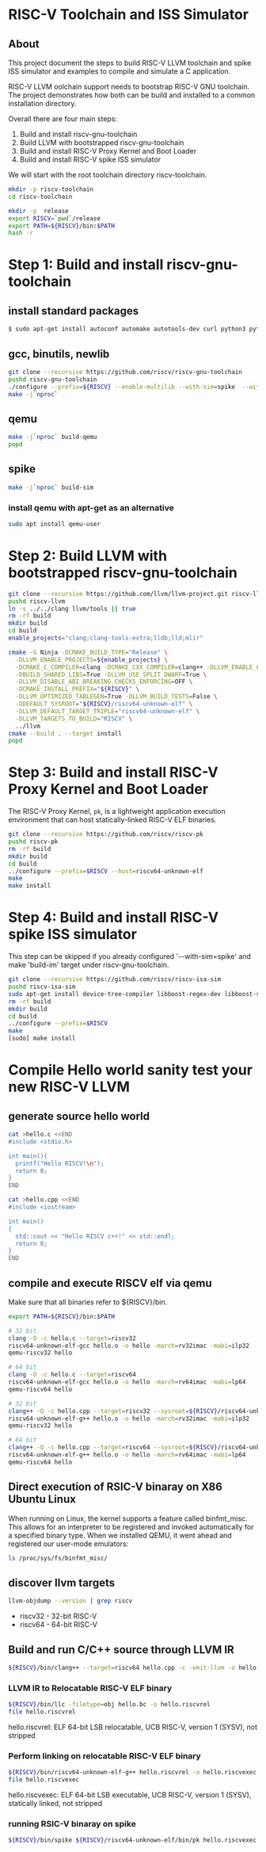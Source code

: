 RISC-V Toolchain and ISS Simulator
============================

About
-------------
This project document the steps to build RISC-V LLVM toolchain and spike ISS simulator and examples to compile and 
simulate a C application.

RISC-V LLVM oolchain support needs to bootstrap RISC-V GNU toolchain. The project
demonstrates how both can be build and installed to a common installation directory.

Overall there are four main steps:
1. Build and install riscv-gnu-toolchain
2. Build LLVM with bootstrapped riscv-gnu-toolchain
3. Build and install RISC-V Proxy Kernel and Boot Loader
4. Build and install RISC-V spike ISS simulator

We will start with the root toolchain directory riscv-toolchain.

```bash
mkdir -p riscv-toolchain
cd riscv-toolchain

mkdir -p  release
export RISCV=`pwd`/release
export PATH=${RISCV}/bin:$PATH
hash -r
```

# Step 1: Build and install riscv-gnu-toolchain
## install standard packages
```bash
$ sudo apt-get install autoconf automake autotools-dev curl python3 python3-pip libmpc-dev libmpfr-dev libgmp-dev gawk build-essential bison flex texinfo gperf libtool patchutils bc zlib1g-dev libexpat-dev ninja-build git cmake libglib2.0-dev libslirp-dev
```

## gcc, binutils, newlib
```bash
git clone --recursive https://github.com/riscv/riscv-gnu-toolchain
pushd riscv-gnu-toolchain
./configure --prefix=${RISCV} --enable-multilib --with-sim=spike  --with-arch=rv64gc_zifencei 
make -j`nproc`
```

## qemu
```bash
make -j`nproc` build-qemu
popd
```

## spike
```bash
make -j`nproc` build-sim
```

### install qemu with apt-get as an alternative
```bash
sudo apt install qemu-user
```

# Step 2: Build LLVM with bootstrapped riscv-gnu-toolchain
```bash
git clone --recursive https://github.com/llvm/llvm-project.git riscv-llvm
pushd riscv-llvm
ln -s ../../clang llvm/tools || true
rm -rf build
mkdir build
cd build
enable_projects="clang;clang-tools-extra;lldb;lld;mlir"

cmake -G Ninja -DCMAKE_BUILD_TYPE="Release" \
  -DLLVM_ENABLE_PROJECTS=${enable_projects} \
  -DCMAKE_C_COMPILER=clang -DCMAKE_CXX_COMPILER=clang++ -DLLVM_ENABLE_LLD=ON \
  -DBUILD_SHARED_LIBS=True -DLLVM_USE_SPLIT_DWARF=True \
  -DLLVM_DISABLE_ABI_BREAKING_CHECKS_ENFORCING=OFF \
  -DCMAKE_INSTALL_PREFIX="${RISCV}" \
  -DLLVM_OPTIMIZED_TABLEGEN=True -DLLVM_BUILD_TESTS=False \
  -DDEFAULT_SYSROOT="${RISCV}/riscv64-unknown-elf" \
  -DLLVM_DEFAULT_TARGET_TRIPLE="riscv64-unknown-elf" \
  -DLLVM_TARGETS_TO_BUILD="RISCV" \
  ../llvm
cmake --build . --target install
popd
```

# Step 3: Build and install RISC-V Proxy Kernel and Boot Loader
The RISC-V Proxy Kernel, `pk`, is a lightweight application execution
environment that can host statically-linked RISC-V ELF binaries.

```bash
git clone --recursive https://github.com/riscv/riscv-pk
pushd riscv-pk
rm -rf build
mkdir build
cd build
../configure --prefix=$RISCV --host=riscv64-unknown-elf
make
make install

```

# Step 4: Build and install RISC-V spike ISS simulator
This step can be skipped if you already configured '--with-sim=spike' and make 'build-im' target under riscv-gnu-toolchain.

```bash
git clone --recursive https://github.com/riscv/riscv-isa-sim
pushd riscv-isa-sim
sudo apt-get install device-tree-compiler libboost-regex-dev libboost-system-dev
rm -rf build
mkdir build
cd build
../configure --prefix=$RISCV
make
[sudo] make install

```

# Compile Hello world sanity test your new RISC-V LLVM
## generate source hello world
```bash
cat >hello.c <<END
#include <stdio.h>

int main(){
  printf("Hello RISCV!\n");
  return 0;
}
END

cat >hello.cpp <<END
#include <iostream>

int main()
{
  std::cout << "Hello RISCV c++!" << std::endl;
  return 0;
}
END
```

##  compile and execute RISCV elf via qemu
Make sure that all binaries refer to ${RISCV}/bin.

```bash
export PATH=${RISCV}/bin:$PATH

# 32 bit
clang -O -c hello.c --target=riscv32
riscv64-unknown-elf-gcc hello.o -o hello -march=rv32imac -mabi=ilp32
qemu-riscv32 hello

# 64 bit
clang -O -c hello.c --target=riscv64
riscv64-unknown-elf-gcc hello.o -o hello -march=rv64imac -mabi=lp64
qemu-riscv64 hello

# 32 bit
clang++ -O -c hello.cpp --target=riscv32 --sysroot=${RISCV}/riscv64-unknown-elf/ --gcc-toolchain=${RISCV}
riscv64-unknown-elf-g++ hello.o -o hello -march=rv32imac -mabi=ilp32
qemu-riscv32 hello

# 64 bit
clang++ -O -c hello.cpp --target=riscv64 --sysroot=${RISCV}/riscv64-unknown-elf/ --gcc-toolchain=${RISCV}
riscv64-unknown-elf-g++ hello.o -o hello -march=rv64imac -mabi=lp64
qemu-riscv64 hello
```

## Direct execution of RSIC-V binaray on X86 Ubuntu Linux 
When running on Linux, the kernel supports a feature called binfmt_misc. This allows for an interpreter 
to be registered and invoked automatically for a specified binary type. When we installed QEMU, 
it went ahead and registered our user-mode emulators: 
```bash
ls /proc/sys/fs/binfmt_misc/
```

## discover llvm targets
```bash
llvm-objdump --version | grep riscv
```
   * riscv32    - 32-bit RISC-V
   * riscv64    - 64-bit RISC-V

## Build and run C/C++ source through LLVM IR
```bash
${RISCV}/bin/clang++ --target=riscv64 hello.cpp -c -emit-llvm -o hello.bc --sysroot=${RISCV}/riscv64-unknown-elf/ --gcc-toolchain=${RISCV} -march=rv64gc -mabi=lp64d
```

### LLVM IR to Relocatable RISC-V ELF binary
```bash
${RISCV}/bin/llc -filetype=obj hello.bc -o hello.riscvrel
file hello.riscvrel
```

hello.riscvrel: ELF 64-bit LSB relocatable, UCB RISC-V, version 1 (SYSV), not stripped

### Perform linking on relocatable RISC-V ELF binary
```bash
${RISCV}/bin/riscv64-unknown-elf-g++ hello.riscvrel -o hello.riscvexec
file hello.riscvexec
```

hello.riscvexec: ELF 64-bit LSB executable, UCB RISC-V, version 1 (SYSV), statically linked, not stripped

### running RSIC-V binaray on spike
```bash
${RISCV}/bin/spike ${RISCV}/riscv64-unknown-elf/bin/pk hello.riscvexec
```
